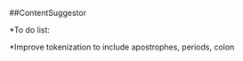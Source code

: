 ##ContentSuggestor


*To do list: 

*Improve tokenization to include  apostrophes, periods, colon 


